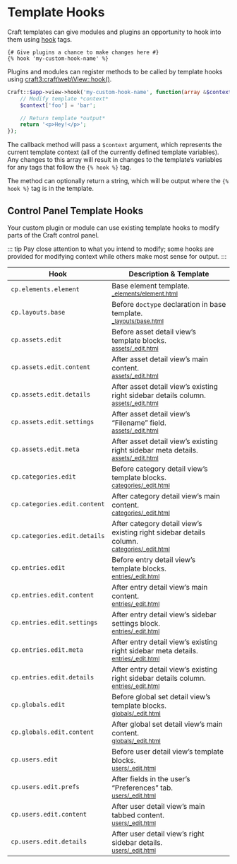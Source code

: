 # Template Hooks

Craft templates can give modules and plugins an opportunity to hook into them using [hook](../dev/tags.md#hook) tags.

```twig
{# Give plugins a chance to make changes here #}
{% hook 'my-custom-hook-name' %}
```

Plugins and modules can register methods to be called by template hooks using <craft3:craft\web\View::hook()>.

```php
Craft::$app->view->hook('my-custom-hook-name', function(array &$context) {
    // Modify template *context*
    $context['foo'] = 'bar';

    // Return template *output*
    return '<p>Hey!</p>';
});
```

The callback method will pass a `$context` argument, which represents the current template context (all of the currently defined template variables). Any changes to this array will result in changes to the template’s variables for any tags that follow the `{% hook %}` tag.

The method can optionally return a string, which will be output where the `{% hook %}` tag is in the template.

## Control Panel Template Hooks

Your custom plugin or module can use existing template hooks to modify parts of the Craft control panel.

::: tip
Pay close attention to what you intend to modify; some hooks are provided for modifying context while others make most sense for output.
:::

| Hook                         | Description & Template
| ---------------------------- | -------------------------------------------------------------------
| `cp.elements.element`        | Base element template.<br><small>[_elements/element.html](https://github.com/craftcms/cms/blob/v3/src/templates/_elements/element.html)</small>
| `cp.layouts.base`            | Before `doctype` declaration in base template.<br><small>[_layouts/base.html](https://github.com/craftcms/cms/blob/v3/src/templates/_layouts/base.html)</small>
| `cp.assets.edit`             | Before asset detail view’s template blocks.<br><small>[assets/_edit.html](https://github.com/craftcms/cms/blob/v3/src/templates/assets/_edit.html)</small>
| `cp.assets.edit.content`     | After asset detail view’s main content.<br><small>[assets/_edit.html](https://github.com/craftcms/cms/blob/v3/src/templates/assets/_edit.html)</small>
| `cp.assets.edit.details`     | After asset detail view’s existing right sidebar details column.<br><small>[assets/_edit.html](https://github.com/craftcms/cms/blob/v3/src/templates/assets/_edit.html)</small>
| `cp.assets.edit.settings`    | After asset detail view’s “Filename” field.<br><small>[assets/_edit.html](https://github.com/craftcms/cms/blob/v3/src/templates/assets/_edit.html)</small>
| `cp.assets.edit.meta`        | After asset detail view’s existing right sidebar meta details.<br><small>[assets/_edit.html](https://github.com/craftcms/cms/blob/v3/src/templates/assets/_edit.html)</small>
| `cp.categories.edit`         | Before category detail view’s template blocks.<br><small>[categories/_edit.html](https://github.com/craftcms/cms/blob/v3/src/templates/categories/_edit.html)</small>
| `cp.categories.edit.content` | After category detail view’s main content. <br><small>[categories/_edit.html](https://github.com/craftcms/cms/blob/v3/src/templates/categories/_edit.html)</small>
| `cp.categories.edit.details` | After category detail view’s existing right sidebar details column.<br><small>[categories/_edit.html](https://github.com/craftcms/cms/blob/v3/src/templates/categories/_edit.html)</small>
| `cp.entries.edit`            | Before entry detail view’s template blocks.<br><small>[entries/_edit.html](https://github.com/craftcms/cms/blob/v3/src/templates/entries/_edit.html)</small>
| `cp.entries.edit.content`    | After entry detail view’s main content.<br><small>[entries/_edit.html](https://github.com/craftcms/cms/blob/v3/src/templates/entries/_edit.html)</small>
| `cp.entries.edit.settings`   | After entry detail view’s sidebar settings block.<br><small>[entries/_edit.html](https://github.com/craftcms/cms/blob/v3/src/templates/entries/_edit.html)</small>
| `cp.entries.edit.meta`       | After entry detail view’s existing right sidebar meta details.<br><small>[entries/_edit.html](https://github.com/craftcms/cms/blob/v3/src/templates/entries/_edit.html)</small>
| `cp.entries.edit.details`    | After entry detail view’s existing right sidebar details column.<br><small>[entries/_edit.html](https://github.com/craftcms/cms/blob/v3/src/templates/entries/_edit.html)</small>
| `cp.globals.edit`            | Before global set detail view’s template blocks.<br><small>[globals/_edit.html](https://github.com/craftcms/cms/blob/v3/src/templates/globals/_edit.html)</small>
| `cp.globals.edit.content`    | After global set detail view’s main content.<br><small>[globals/_edit.html](https://github.com/craftcms/cms/blob/v3/src/templates/globals/_edit.html)</small>
| `cp.users.edit`              | Before user detail view’s template blocks.<br><small>[users/_edit.html](https://github.com/craftcms/cms/blob/v3/src/templates/users/_edit.html)</small>
| `cp.users.edit.prefs`        | After fields in the user’s “Preferences” tab.<br><small>[users/_edit.html](https://github.com/craftcms/cms/blob/v3/src/templates/users/_edit.html)</small>
| `cp.users.edit.content`      | After user detail view’s main tabbed content.<br><small>[users/_edit.html](https://github.com/craftcms/cms/blob/v3/src/templates/users/_edit.html)</small>
| `cp.users.edit.details`      | After user detail view’s right sidebar details. <br><small>[users/_edit.html](https://github.com/craftcms/cms/blob/v3/src/templates/users/_edit.html)</small>

